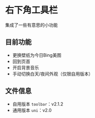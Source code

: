 # 右下角工具栏

集成了一些有意思的小功能

## 目前功能

* 更换壁纸为今日Bing美图
* 回到页首
* 开启背景音乐
* 手动切换白天/夜间外观（仅限自用版本）

## 文件信息

* 自用版本 `toolbar`：v2.1.2
* 通用版本 `uni`：v2.0
